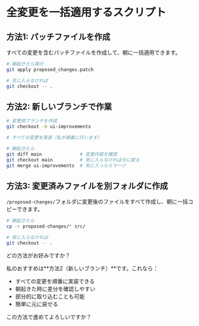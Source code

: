 # 全変更を一括適用するスクリプト

## 方法1: パッチファイルを作成
すべての変更を含むパッチファイルを作成して、朝に一括適用できます。

```bash
# 朝起きたら実行
git apply proposed_changes.patch

# 気に入らなければ
git checkout -- .
```

## 方法2: 新しいブランチで作業
```bash
# 変更用ブランチを作成
git checkout -b ui-improvements

# すべての変更を実装（私が順番に行います）

# 朝起きたら
git diff main              # 変更内容を確認
git checkout main          # 気に入らなければ元に戻る
git merge ui-improvements  # 気に入ったらマージ
```

## 方法3: 変更済みファイルを別フォルダに作成
`/proposed-changes/`フォルダに変更後のファイルをすべて作成し、朝に一括コピーできます。

```bash
# 朝起きたら
cp -r proposed-changes/* src/

# 気に入らなければ
git checkout -- .
```

どの方法がお好みですか？

私のおすすめは**方法2（新しいブランチ）**です。これなら：
- すべての変更を順番に実装できる
- 朝起きた時に差分を確認しやすい
- 部分的に取り込むことも可能
- 簡単に元に戻せる

この方法で進めてよろしいですか？